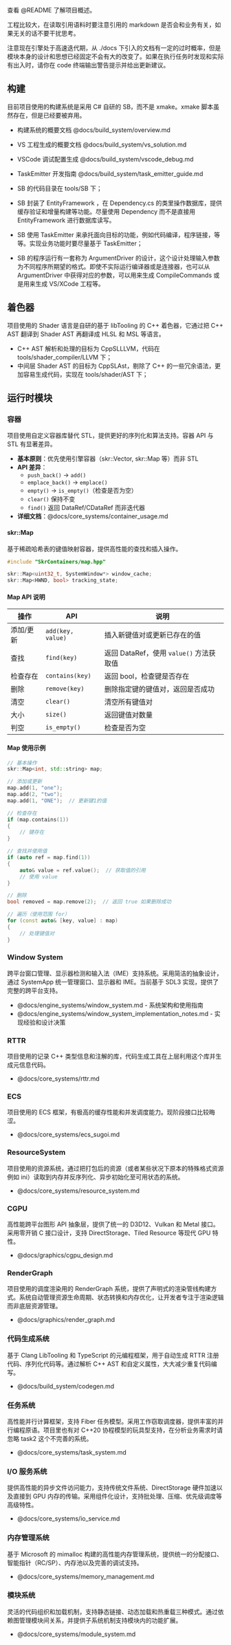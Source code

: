 查看 @README 了解项目概述。

工程比较大，在读取引用语料时要注意引用的 markdown 是否会和业务有关，如果无关的话不要干扰思考。

注意现在引擎处于高速迭代期，从 ./docs 下引入的文档有一定的过时概率，但是模块本身的设计和思想已经固定不会有大的改变了。如果在执行任务时发现和实际有出入时，请你在 code 终端输出警告提示并给出更新建议。

## 构建
目前项目使用的构建系统是采用 C# 自研的 SB，而不是 xmake。xmake 脚本虽然存在，但是已经要被弃用。

- 构建系统的概要文档 @docs/build_system/overview.md
- VS 工程生成的概要文档 @docs/build_system/vs_solution.md
- VSCode 调试配置生成 @docs/build_system/vscode_debug.md
- TaskEmitter 开发指南 @docs/build_system/task_emitter_guide.md

- SB 的代码目录在 tools/SB 下；
- SB 封装了 EntityFramework ，在 Dependency.cs 的类里操作数据库，提供缓存验证和增量构建等功能。尽量使用 Dependency 而不是直接用 EntityFramework 进行数据库读写。
- SB 使用 TaskEmitter 来承托面向目标的功能，例如代码编译，程序链接，等等。实现业务功能时要尽量基于 TaskEmitter；
- SB 的程序运行有一套称为 ArgumentDriver 的设计，这个设计处理输入参数为不同程序所期望的格式。即使不实际运行编译器或是连接器，也可以从 ArgumentDriver 中获得对应的参数，可以用来生成 CompileCommands 或是用来生成 VS/XCode 工程等。

## 着色器

项目使用的 Shader 语言是自研的基于 libTooling 的 C++ 着色器，它通过把 C++ AST 翻译到 Shader AST 再翻译成 HLSL 和 MSL 等语言。

- C++ AST 解析和处理的目标为 CppSLLLVM，代码在 tools/shader_compiler/LLVM 下；
- 中间层 Shader AST 的目标为 CppSLAst，剔除了 C++ 的一些冗余语法，更加容易生成代码，实现在 tools/shader/AST 下；

## 运行时模块

### 容器

项目使用自定义容器库替代 STL，提供更好的序列化和算法支持。容器 API 与 STL 有显著差异。

- **基本原则**：优先使用引擎容器（skr::Vector, skr::Map 等）而非 STL
- **API 差异**：
  - `push_back()` → `add()`
  - `emplace_back()` → `emplace()`
  - `empty()` → `is_empty()`（检查是否为空）
  - `clear()` 保持不变
  - `find()` 返回 DataRef/CDataRef 而非迭代器
- **详细文档**：@docs/core_systems/container_usage.md

#### skr::Map

基于稀疏哈希表的键值映射容器，提供高性能的查找和插入操作。

```cpp
#include "SkrContainers/map.hpp"

skr::Map<uint32_t, SystemWindow*> window_cache;
skr::Map<HWND, bool> tracking_state;
```

#### Map API 说明

| 操作 | API | 说明 |
|------|-----|------|
| 添加/更新 | `add(key, value)` | 插入新键值对或更新已存在的值 |
| 查找 | `find(key)` | 返回 DataRef，使用 `value()` 方法获取值 |
| 检查存在 | `contains(key)` | 返回 bool，检查键是否存在 |
| 删除 | `remove(key)` | 删除指定键的键值对，返回是否成功 |
| 清空 | `clear()` | 清空所有键值对 |
| 大小 | `size()` | 返回键值对数量 |
| 判空 | `is_empty()` | 检查是否为空 |

#### Map 使用示例

```cpp
// 基本操作
skr::Map<int, std::string> map;

// 添加或更新
map.add(1, "one");
map.add(2, "two");
map.add(1, "ONE");  // 更新键1的值

// 检查存在
if (map.contains(1))
{
    // 键存在
}

// 查找并使用值
if (auto ref = map.find(1))
{
    auto& value = ref.value();  // 获取值的引用
    // 使用 value
}

// 删除
bool removed = map.remove(2);  // 返回 true 如果删除成功

// 遍历（使用范围 for）
for (const auto& [key, value] : map)
{
    // 处理键值对
}
```

### Window System

跨平台窗口管理、显示器检测和输入法（IME）支持系统。采用简洁的抽象设计，通过 SystemApp 统一管理窗口、显示器和 IME。当前基于 SDL3 实现，提供了完整的跨平台支持。

- @docs/engine_systems/window_system.md - 系统架构和使用指南
- @docs/engine_systems/window_system_implementation_notes.md - 实现经验和设计决策

### RTTR

项目使用的记录 C++ 类型信息和注解的库，代码生成工具在上层利用这个库并生成元信息代码。

- @docs/core_systems/rttr.md

### ECS

项目使用的 ECS 框架，有极高的缓存性能和并发调度能力。现阶段接口比较晦涩。

- @docs/core_systems/ecs_sugoi.md

### ResourceSystem

项目使用的资源系统，通过把打包后的资源（或者某些状况下原本的特殊格式资源例如 ini）读取到内存并反序列化、异步初始化至可用状态的系统。

- @docs/core_systems/resource_system.md

### CGPU

高性能跨平台图形 API 抽象层，提供了统一的 D3D12、Vulkan 和 Metal 接口。采用零开销 C 接口设计，支持 DirectStorage、Tiled Resource 等现代 GPU 特性。

- @docs/graphics/cgpu_design.md

### RenderGraph

项目使用的调度渲染用的 RenderGraph 系统，提供了声明式的渲染管线构建方式。系统自动管理资源生命周期、状态转换和内存优化，让开发者专注于渲染逻辑而非底层资源管理。

- @docs/graphics/render_graph.md

### 代码生成系统

基于 Clang LibTooling 和 TypeScript 的元编程框架，用于自动生成 RTTR 注册代码、序列化代码等。通过解析 C++ AST 和自定义属性，大大减少重复代码编写。

- @docs/build_system/codegen.md

### 任务系统

高性能并行计算框架，支持 Fiber 任务模型。采用工作窃取调度器，提供丰富的并行编程原语。项目里也有对 C++20 协程模型的玩具型支持，在分析业务需求时请忽略 task2 这个不完善的系统。

- @docs/core_systems/task_system.md

### I/O 服务系统

提供高性能的异步文件访问能力，支持传统文件系统、DirectStorage 硬件加速以及直接到 GPU 内存的传输。采用组件化设计，支持批处理、压缩、优先级调度等高级特性。

- @docs/core_systems/io_service.md

### 内存管理系统

基于 Microsoft 的 mimalloc 构建的高性能内存管理系统，提供统一的分配接口、智能指针（RC/SP）、内存池以及完善的调试支持。

- @docs/core_systems/memory_management.md

### 模块系统

灵活的代码组织和加载机制，支持静态链接、动态加载和热重载三种模式。通过依赖图管理模块间关系，并提供子系统机制支持模块内的功能扩展。

- @docs/core_systems/module_system.md